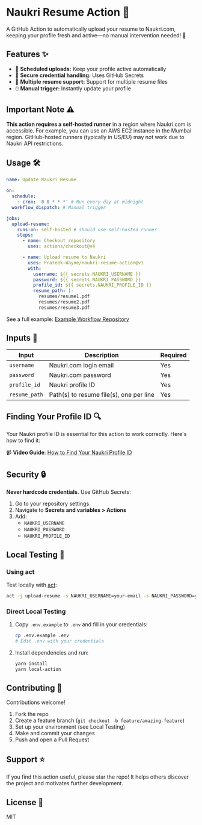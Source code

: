 # Naukri Resume Action 📄

A GitHub Action to automatically upload your resume to Naukri.com, keeping your
profile fresh and active—no manual intervention needed! 🚀

## Features ✨

- 🔄 **Scheduled uploads:** Keep your profile active automatically
- 🔐 **Secure credential handling:** Uses GitHub Secrets
- 📂 **Multiple resume support:** Support for multiple resume files
- 🖱️ **Manual trigger:** Instantly update your profile

## Important Note ⚠️

**This action requires a self-hosted runner** in a region where Naukri.com is
accessible. For example, you can use an AWS EC2 instance in the Mumbai region.
GitHub-hosted runners (typically in US/EU) may not work due to Naukri API
restrictions.

## Usage 🛠️

```yaml
name: Update Naukri Resume

on:
  schedule:
    - cron: '0 0 * * *' # Run every day at midnight
  workflow_dispatch: # Manual trigger

jobs:
  upload-resume:
    runs-on: self-hosted # should use self-hosted runner
    steps:
      - name: Checkout repository
        uses: actions/checkout@v4

      - name: Upload resume to Naukri
        uses: Prateek-Wayne/naukri-resume-action@v1
        with:
          username: ${{ secrets.NAUKRI_USERNAME }}
          password: ${{ secrets.NAUKRI_PASSWORD }}
          profile_id: ${{ secrets.NAUKRI_PROFILE_ID }}
          resume_path: |-
            resumes/resume1.pdf
            resumes/resume2.pdf
            resumes/resume3.pdf
```

See a full example:
[Example Workflow Repository](https://github.com/jethalalCoder/Workflow/blob/main/.github/workflows/upload-resumeMain.yaml)

## Inputs 📝

| Input         | Description                             | Required |
| ------------- | --------------------------------------- | -------- |
| `username`    | Naukri.com login email                  | Yes      |
| `password`    | Naukri.com password                     | Yes      |
| `profile_id`  | Naukri profile ID                       | Yes      |
| `resume_path` | Path(s) to resume file(s), one per line | Yes      |

## Finding Your Profile ID 🔍

Your Naukri profile ID is essential for this action to work correctly. Here's
how to find it:

📹 **Video Guide**:
[How to Find Your Naukri Profile ID](https://youtu.be/your-video-link-here)

## Security 🔒

**Never hardcode credentials.** Use GitHub Secrets:

1. Go to your repository settings
2. Navigate to **Secrets and variables > Actions**
3. Add:
   - `NAUKRI_USERNAME`
   - `NAUKRI_PASSWORD`
   - `NAUKRI_PROFILE_ID`

## Local Testing 🧪

### Using act

Test locally with [act](https://github.com/nektos/act):

```bash
act -j upload-resume -s NAUKRI_USERNAME=your-email -s NAUKRI_PASSWORD=your-password -s NAUKRI_PROFILE_ID=your-profile-id
```

### Direct Local Testing

1. Copy `.env.example` to `.env` and fill in your credentials:
   ```bash
   cp .env.example .env
   # Edit .env with your credentials
   ```
2. Install dependencies and run:
   ```bash
   yarn install
   yarn local-action
   ```

## Contributing 🤝

Contributions welcome!

1. Fork the repo
2. Create a feature branch (`git checkout -b feature/amazing-feature`)
3. Set up your environment (see Local Testing)
4. Make and commit your changes
5. Push and open a Pull Request

## Support ⭐

If you find this action useful, please star the repo! It helps others discover
the project and motivates further development.

## License 📄

MIT
